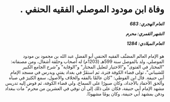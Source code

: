<h1 dir="rtl">وفاة ابن مودود الموصلي الفقيه الحنفي .</h1>

<h5 dir="rtl">العام الهجري:  683

الشهر القمري: محرم

العام الميلادي: 1284</h5>

<p dir="rtl">هو الإمام العالم المصَنِّف الفقيه الحنفي أبو الفضل عبد الله بن محمود بن مودود الموصلي، ولد بالموصل سنة 599هـ (1203م) له أصحاب وحلقة أشغال، ومن مصنفاته: "المختار في الفتوى" و"الاختيار لتعليل المختار" و"الوقاية" و"شرح الجامع الكبير للشيباني"، تولى قضاء الكوفة فترة، ثم استقَرَّ في بغداد يفتي ويدرس في مسجد الإمامِ أبي حنيفة. قال ابن الفوطي: "كان عالمًا بالفقه والخلاف والأصول، سمع الكثيرَ في صباه وألحق الأحفاد بالأجداد، وكان صبورًا على السماع، ولي قضاء الكوفة، ثم فوض إليه تدريس مشهد الإمام أبي حنيفة، فكان على ذلك إلى أن توفي في العشرين من محرم" مات ببغداد ودفن بمشهد أبي حنيفة، وكان يومًا مشهودًا.</p></br>

